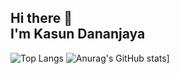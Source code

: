## Hi there 👋<br>I'm Kasun Dananjaya

![Top Langs](https://github-readme-stats.vercel.app/api/top-langs/?username=kasunicts48&layout=compact)
![Anurag's GitHub stats](https://github-readme-stats.vercel.app/api?username=kasunicts48)]





<!--
**kasunicts48/kasunicts48** is a ✨ _special_ ✨ repository because its `README.md` (this file) appears on your GitHub profile.

Here are some ideas to get you started:

- 🔭 I’m currently working on ...
- 🌱 I’m currently learning ...
- 👯 I’m looking to collaborate on ...
- 🤔 I’m looking for help with ...
- 💬 Ask me about ...
- 📫 How to reach me: ...
- 😄 Pronouns: ...
- ⚡ Fun fact: ...
-->
